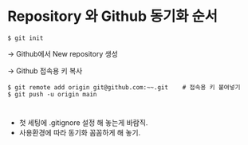 # Repository 와 Github 동기화 순서


    $ git init



-> Github에서 New repository 생성



-> Github 접속용 키 복사



    $ git remote add origin git@github.com:~~.git    # 접속용 키 붙여넣기
    $ git push -u origin main

# 



* 첫 세팅에 .gitignore 설정 해 놓는게 바람직.
* 사용환경에 따라 동기화 꼼꼼하게 해 놓기.